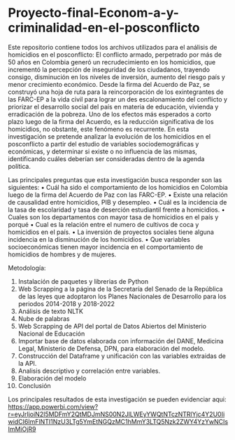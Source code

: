 # Proyecto-final-Econom-a-y-criminalidad-en-el-posconflicto

Este repositorio contiene todos los archivos utilizados para el análisis de homicidios en el posconflicto:
El conflicto armado, perpetrado por más de 50 años en Colombia generó un recrudecimiento en los homicidios, que incrementó la percepción de inseguridad de los ciudadanos, trayendo consigo, disminución en los niveles de inversión, aumento del riesgo país y menor crecimiento económico. Desde la firma del Acuerdo de Paz, se construyó una hoja de ruta para la reincorporación de los exintegrantes de las FARC-EP a la vida civil para lograr un des escalonamiento del conflicto y priorizar el desarrollo social del país en materia de educación, vivienda y erradicación de la pobreza.
Uno de los efectos más esperados a corto plazo luego de la firma del Acuerdo, es la reducción significativa de los homicidios, no obstante, este fenómeno es recurrente.  En esta investigación se pretende analizar la evolución de los homicidios en el posconflicto a partir del estudio de variables sociodemográficas y económicas, y determinar si existe o no influencia de las mismas, identificando cuáles deberían ser consideradas dentro de la agenda política.

Las principales preguntas que esta investigación busca responder son las siguientes:
•	Cuál ha sido el comportamiento de los homicidios en Colombia luego de la firma del Acuerdo de Paz con las FARC-EP.
•	Existe una relación de causalidad entre homicidios, PIB y desempleo.
•	Cuál es la incidencia de la tasa de escolaridad y tasa de deserción estudiantil frente a homicidios.
•	Cuales son los departamentos con mayor tasa de homicidios en el país y porqué
•	Cual es la relación entre el numero de cultivos de coca y homicidios en el país.
•	La inversión de proyectos sociales tiene alguna incidencia en la disminución de los homicidios.
•	Que variables socioeconómicas tienen mayor incidencia en el comportamiento de homicidios de hombres y de mujeres.

Metodología:
1. Instalación de paquetes y librerias de Python
2. Web Scrapping a la página de la Secretaría del Senado de la República de las leyes que adoptaron los Planes Nacionales de Desarrollo para los periodos 2014-2018 y 2018-2022
3. Análisis de texto NLTK
4. Nube de palabras
5. Web Scrapping de API del portal de Datos Abiertos del Ministerio Nacional de Educación
6. Importar base de datos elaborada con información del DANE, Medicina Legal, Ministerio de Defensa, DPN, para elaboración del modelo.
7. Construcción del Dataframe y unificación con las variables extraidas de la API.
8. Analisis descriptivo y correlación entre variables.
9. Elaboración del modelo
10. Conclusión

Los principales resultados de esta investigación se pueden  evidenciar aqui: 
https://app.powerbi.com/view?r=eyJrIjoiN2I5MDFmY2QtMDJmNS00N2JlLWEyYWQtNTczNTRlYjc4Y2U0IiwidCI6ImFlNTI1NzU3LTg5YmEtNGQzMC1hMmY3LTQ5Nzk2ZWY4YzYwNCIsImMiOjR9
